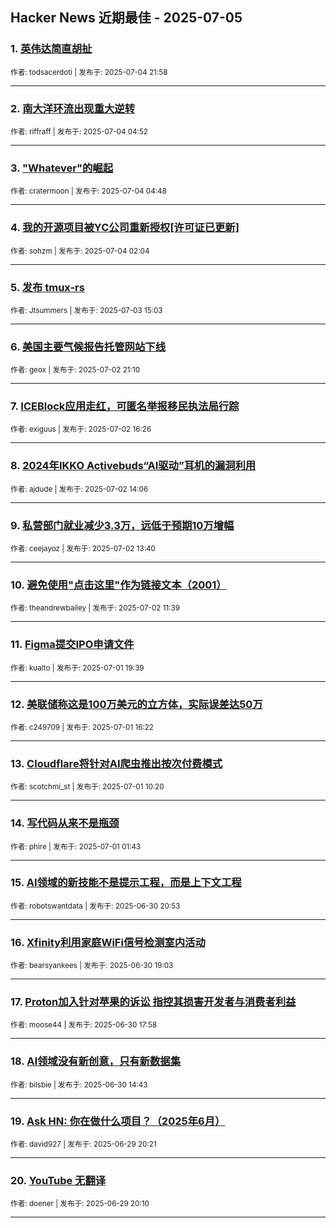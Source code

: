 ## Hacker News 近期最佳 - 2025-07-05


### 1. [英伟达简直胡扯](https://news.ycombinator.com/item?id=44468175)

<sub>作者: todsacerdoti | 发布于: 2025-07-04 21:58</sub>

---

### 2. [南大洋环流出现重大逆转](https://news.ycombinator.com/item?id=44461222)

<sub>作者: riffraff | 发布于: 2025-07-04 04:52</sub>

---

### 3. ["Whatever"的崛起](https://news.ycombinator.com/item?id=44461208)

<sub>作者: cratermoon | 发布于: 2025-07-04 04:48</sub>

---

### 4. [我的开源项目被YC公司重新授权[许可证已更新]](https://news.ycombinator.com/item?id=44460552)

<sub>作者: sohzm | 发布于: 2025-07-04 02:04</sub>

---

### 5. [发布 tmux-rs](https://news.ycombinator.com/item?id=44455787)

<sub>作者: Jtsummers | 发布于: 2025-07-03 15:03</sub>

---

### 6. [美国主要气候报告托管网站下线](https://news.ycombinator.com/item?id=44448868)

<sub>作者: geox | 发布于: 2025-07-02 21:10</sub>

---

### 7. [ICEBlock应用走红，可匿名举报移民执法局行踪](https://news.ycombinator.com/item?id=44445646)

<sub>作者: exiguus | 发布于: 2025-07-02 16:26</sub>

---

### 8. [2024年IKKO Activebuds“AI驱动”耳机的漏洞利用](https://news.ycombinator.com/item?id=44443919)

<sub>作者: ajdude | 发布于: 2025-07-02 14:06</sub>

---

### 9. [私营部门就业减少3.3万，远低于预期10万增幅](https://news.ycombinator.com/item?id=44443622)

<sub>作者: ceejayoz | 发布于: 2025-07-02 13:40</sub>

---

### 10. [避免使用"点击这里"作为链接文本（2001）](https://news.ycombinator.com/item?id=44442473)

<sub>作者: theandrewbailey | 发布于: 2025-07-02 11:39</sub>

---

### 11. [Figma提交IPO申请文件](https://news.ycombinator.com/item?id=44437316)

<sub>作者: kualto | 发布于: 2025-07-01 19:39</sub>

---

### 12. [美联储称这是100万美元的立方体，实际误差达50万](https://news.ycombinator.com/item?id=44435484)

<sub>作者: c249709 | 发布于: 2025-07-01 16:22</sub>

---

### 13. [Cloudflare将针对AI爬虫推出按次付费模式](https://news.ycombinator.com/item?id=44432385)

<sub>作者: scotchmi_st | 发布于: 2025-07-01 10:20</sub>

---

### 14. [写代码从来不是瓶颈](https://news.ycombinator.com/item?id=44429789)

<sub>作者: phire | 发布于: 2025-07-01 01:43</sub>

---

### 15. [AI领域的新技能不是提示工程，而是上下文工程](https://news.ycombinator.com/item?id=44427757)

<sub>作者: robotswantdata | 发布于: 2025-06-30 20:53</sub>

---

### 16. [Xfinity利用家庭WiFi信号检测室内活动](https://news.ycombinator.com/item?id=44426726)

<sub>作者: bearsyankees | 发布于: 2025-06-30 19:03</sub>

---

### 17. [Proton加入针对苹果的诉讼 指控其损害开发者与消费者利益](https://news.ycombinator.com/item?id=44426128)

<sub>作者: moose44 | 发布于: 2025-06-30 17:58</sub>

---

### 18. [AI领域没有新创意，只有新数据集](https://news.ycombinator.com/item?id=44423983)

<sub>作者: bilsbie | 发布于: 2025-06-30 14:43</sub>

---

### 19. [Ask HN: 你在做什么项目？（2025年6月）](https://news.ycombinator.com/item?id=44416093)

<sub>作者: david927 | 发布于: 2025-06-29 20:21</sub>

---

### 20. [YouTube 无翻译](https://news.ycombinator.com/item?id=44416009)

<sub>作者: doener | 发布于: 2025-06-29 20:10</sub>

---

